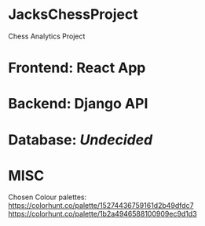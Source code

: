 # JacksChessProject
Chess Analytics Project

# Frontend: React App


# Backend: Django API


# Database: *Undecided*


# MISC
Chosen Colour palettes:
https://colorhunt.co/palette/15274436759161d2b49dfdc7
https://colorhunt.co/palette/1b2a4946588100909ec9d1d3
